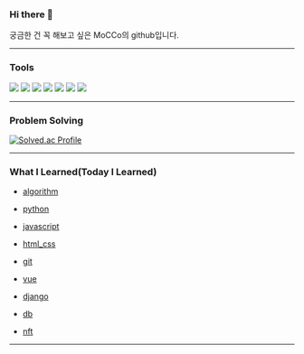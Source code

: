 ### Hi there 👋

궁금한 건 꼭 해보고 싶은 MoCCo의 github입니다.

<hr>

### Tools

<img src="https://img.shields.io/badge/Javascript-F7DF1E?style=for-the-badge&logo=javascript&logoColor=white">

<img src="https://img.shields.io/badge/Python-3776AB?style=for-the-badge&logo=python&logoColor=white">

<img src="https://img.shields.io/badge/git-F05032?style=for-the-badge&logo=git&logoColor=white">

<img src="https://img.shields.io/badge/Jira-0052CC?style=for-the-badge&logo=Jira&logoColor=white">

<img src="https://img.shields.io/badge/React-61DAFB?style=for-the-badge&logo=react&logoColor=white">

<img src="https://img.shields.io/badge/Vue-4FC08D?style=for-the-badge&logo=Vue.js&logoColor=white">

<img src="https://img.shields.io/badge/django-092E20?style=for-the-badge&logo=Django&logoColor=white">

<hr>

### Problem Solving

[![Solved.ac Profile](http://mazassumnida.wtf/api/v2/generate_badge?boj=d329days)](https://solved.ac/d329days/)

<hr>

### What I Learned(Today I Learned)

- [algorithm](https://github.com/MoCCo329/TIL/tree/master/algorithm)

- [python](https://github.com/MoCCo329/TIL/tree/master/python)
- [javascript](https://github.com/MoCCo329/TIL/tree/master/javascript)
- [html_css](https://github.com/MoCCo329/TIL/tree/master/html_css)
- [git](https://github.com/MoCCo329/TIL/tree/master/git)
- [vue](https://github.com/MoCCo329/TIL/tree/master/vue)
- [django](https://github.com/MoCCo329/TIL/tree/master/django)
- [db](https://github.com/MoCCo329/TIL/tree/master/db)
- [nft](https://github.com/MoCCo329/TIL/tree/master/nft)

<hr>
